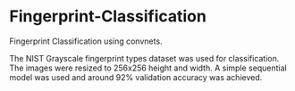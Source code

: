 # Fingerprint-Classification
Fingerprint Classification using convnets.

The NIST Grayscale fingerprint types dataset was used for classification. The images were resized to 256x256 height and width.
A simple sequential model was used and around 92% validation accuracy was achieved.
